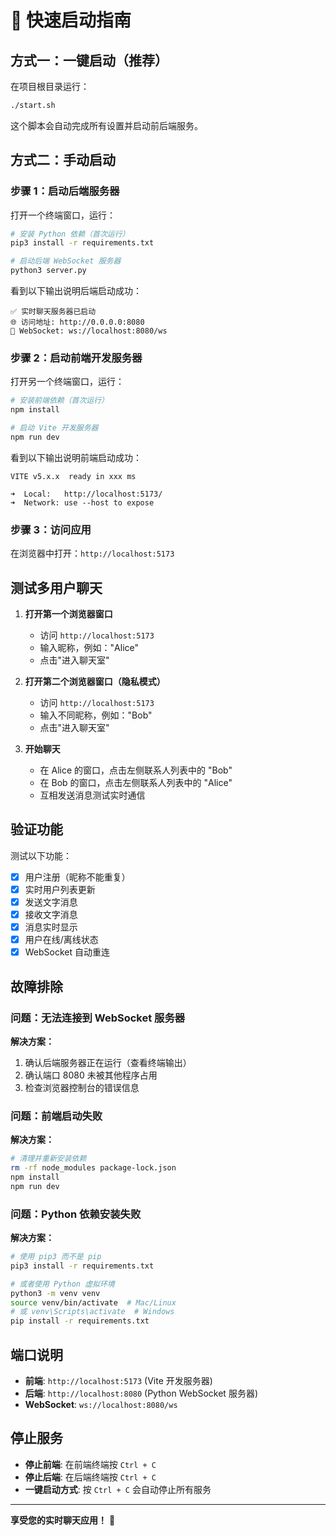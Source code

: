# 🚀 快速启动指南

## 方式一：一键启动（推荐）

在项目根目录运行：

```bash
./start.sh
```

这个脚本会自动完成所有设置并启动前后端服务。

## 方式二：手动启动

### 步骤 1：启动后端服务器

打开一个终端窗口，运行：

```bash
# 安装 Python 依赖（首次运行）
pip3 install -r requirements.txt

# 启动后端 WebSocket 服务器
python3 server.py
```

看到以下输出说明后端启动成功：
```
✅ 实时聊天服务器已启动
🌐 访问地址: http://0.0.0.0:8080
📡 WebSocket: ws://localhost:8080/ws
```

### 步骤 2：启动前端开发服务器

打开另一个终端窗口，运行：

```bash
# 安装前端依赖（首次运行）
npm install

# 启动 Vite 开发服务器
npm run dev
```

看到以下输出说明前端启动成功：
```
VITE v5.x.x  ready in xxx ms

➜  Local:   http://localhost:5173/
➜  Network: use --host to expose
```

### 步骤 3：访问应用

在浏览器中打开：`http://localhost:5173`

## 测试多用户聊天

1. **打开第一个浏览器窗口**
   - 访问 `http://localhost:5173`
   - 输入昵称，例如："Alice"
   - 点击"进入聊天室"

2. **打开第二个浏览器窗口（隐私模式）**
   - 访问 `http://localhost:5173`
   - 输入不同昵称，例如："Bob"
   - 点击"进入聊天室"

3. **开始聊天**
   - 在 Alice 的窗口，点击左侧联系人列表中的 "Bob"
   - 在 Bob 的窗口，点击左侧联系人列表中的 "Alice"
   - 互相发送消息测试实时通信

## 验证功能

测试以下功能：

- [x] 用户注册（昵称不能重复）
- [x] 实时用户列表更新
- [x] 发送文字消息
- [x] 接收文字消息
- [x] 消息实时显示
- [x] 用户在线/离线状态
- [x] WebSocket 自动重连

## 故障排除

### 问题：无法连接到 WebSocket 服务器

**解决方案：**
1. 确认后端服务器正在运行（查看终端输出）
2. 确认端口 8080 未被其他程序占用
3. 检查浏览器控制台的错误信息

### 问题：前端启动失败

**解决方案：**
```bash
# 清理并重新安装依赖
rm -rf node_modules package-lock.json
npm install
npm run dev
```

### 问题：Python 依赖安装失败

**解决方案：**
```bash
# 使用 pip3 而不是 pip
pip3 install -r requirements.txt

# 或者使用 Python 虚拟环境
python3 -m venv venv
source venv/bin/activate  # Mac/Linux
# 或 venv\Scripts\activate  # Windows
pip install -r requirements.txt
```

## 端口说明

- **前端**: `http://localhost:5173` (Vite 开发服务器)
- **后端**: `http://localhost:8080` (Python WebSocket 服务器)
- **WebSocket**: `ws://localhost:8080/ws`

## 停止服务

- **停止前端**: 在前端终端按 `Ctrl + C`
- **停止后端**: 在后端终端按 `Ctrl + C`
- **一键启动方式**: 按 `Ctrl + C` 会自动停止所有服务

---

**享受您的实时聊天应用！** 🎉

